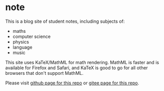 # note

This is a blog site of student notes, including subjects of:

* maths
* computer science
* physics
* language
* music

This site uses KaTeX/MathML for math rendering. MathML is faster and is
available for Firefox and Safari, and KaTeX is good to go for all other
browsers that don't support MathML.

Please visit [github page for this repo](https://zmx0142857.github.io/note/) or [gitee page for this repo](https://zmx0142857.gitee.io/note/).
